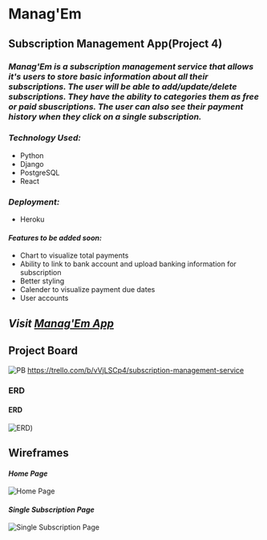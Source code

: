 # Manag'Em
## Subscription Management App(Project 4)

### _Manag'Em is a subscription management service that allows it's users to store basic information about all their subscriptions. The user will be able to add/update/delete subscriptions. They have the ability to categories them as free or paid sbuscriptions. The user can also see their payment history when they click on a single subscription._

### _Technology Used:_
* Python
* Django
* PostgreSQL
* React

### _Deployment:_
* Heroku

#### _Features to be added soon:_
* Chart to visualize total payments
* Ability to link to bank account and upload banking information for subscription
* Better styling
* Calender to visualize payment due dates
* User accounts

## _Visit [Manag'Em App](https://managem.herokuapp.com/)_

## Project Board
![PB](https://trello.com/b/vVjLSCp4/subscription-management-service)
https://trello.com/b/vVjLSCp4/subscription-management-service

### ERD
#### ERD
![ERD](https://i.imgur.com/2XknZma.png))


## Wireframes

#### _Home Page_
![Home Page](https://i.imgur.com/Lw5ghs6.png)

#### _Single Subscription Page_
![Single Subscription Page](https://i.imgur.com/YY8sS1m.png)

